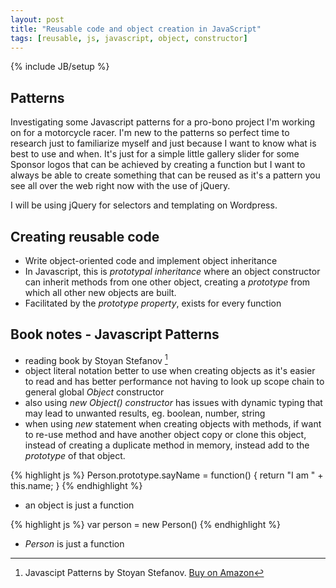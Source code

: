 ```yaml
---
layout: post
title: "Reusable code and object creation in JavaScript"
tags: [reusable, js, javascript, object, constructor]
---
```

{% include JB/setup %}

## Patterns

Investigating some Javascript patterns for a pro-bono project I'm working on for a motorcycle racer. I'm new to the patterns so perfect time to research just to familiarize myself and just because I want to know what is best to use and when. It's just for a simple little gallery slider for some Sponsor logos that can be achieved by creating a function but I want to always be able to create something that can be reused as it's a pattern you see all over the web right now with the use of jQuery. 

I will be using jQuery for selectors and templating on Wordpress. 

## Creating reusable code

* Write object-oriented code and implement object inheritance 
* In Javascript, this is _prototypal inheritance_ where an object constructor can inherit methods from one other object, creating a _prototype_ from which all other new objects are built.
* Facilitated by the _prototype property_, exists for every function

## Book notes - Javascript Patterns

* reading book by Stoyan Stefanov [^1]
* object literal notation better to use when creating objects as it's easier to read and has better performance not having to look up scope chain to general global _Object_ constructor
* also using _new Object() constructor_ has issues with dynamic typing that may lead to unwanted results, eg. boolean, number, string
* when using _new_ statement when creating objects with methods, if want to re-use method and have another object copy or clone this object, instead of creating a duplicate method in memory, instead add to the _prototype_ of that object.


{% highlight js %}
Person.prototype.sayName = function() {
	return "I am " + this.name;
}
{% endhighlight %}

* an object is just a function

{% highlight js %}
var person = new Person()
{% endhighlight %}

* _Person_ is just a function
    

[^1]: Javascipt Patterns by Stoyan Stefanov. [Buy on Amazon](http://www.amazon.com/gp/product/B0046RERXE/)
